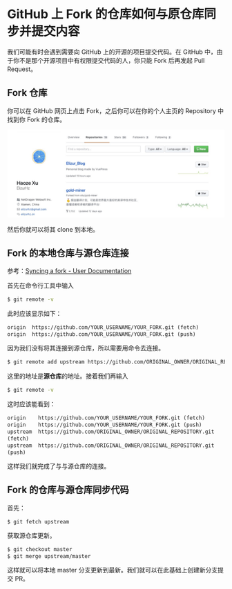 # GitHub 上 Fork 的仓库如何与原仓库同步并提交内容

我们可能有时会遇到需要向 GitHub 上的开源的项目提交代码。在 GitHub 中，由于你不是那个开源项目中有权限提交代码的人，你只能 Fork 后再发起 Pull Request。

## Fork 仓库

你可以在 GitHub 网页上点击 Fork，之后你可以在你的个人主页的 Repository 中找到你 Fork 的仓库。

![](./static/git-upstream/1.png)

然后你就可以将其 clone 到本地。

## Fork 的本地仓库与源仓库连接

参考：[Syncing a fork - User Documentation](https://help.github.com/articles/syncing-a-fork/)

首先在命令行工具中输入

```bash
$ git remote -v
```

此时应该显示如下：

```
origin  https://github.com/YOUR_USERNAME/YOUR_FORK.git (fetch)
origin  https://github.com/YOUR_USERNAME/YOUR_FORK.git (push)
```

因为我们没有将其连接到源仓库，所以需要用命令去连接。

```bash
$ git remote add upstream https://github.com/ORIGINAL_OWNER/ORIGINAL_REPOSITORY.git
```

这里的地址是**源仓库**的地址。接着我们再输入

```bash
$ git remote -v
```

这时应该能看到：

```
origin    https://github.com/YOUR_USERNAME/YOUR_FORK.git (fetch)
origin    https://github.com/YOUR_USERNAME/YOUR_FORK.git (push)
upstream  https://github.com/ORIGINAL_OWNER/ORIGINAL_REPOSITORY.git (fetch)
upstream  https://github.com/ORIGINAL_OWNER/ORIGINAL_REPOSITORY.git (push)
```

这样我们就完成了与与源仓库的连接。

## Fork 的仓库与源仓库同步代码

首先：

```
$ git fetch upstream
```

获取源仓库更新。

```
$ git checkout master
$ git merge upstream/master
```

这样就可以将本地 master 分支更新到最新。我们就可以在此基础上创建新分支提交 PR。
